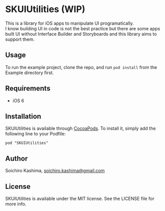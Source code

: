 # SKUIUtilities (WIP)

<!-- [![CI Status](http://img.shields.io/travis/ksoichiro/SKUIUtilities.svg?style=flat)](https://travis-ci.org/ksoichiro/SKUIUtilities)
[![Version](https://img.shields.io/cocoapods/v/SKUIUtilities.svg?style=flat)](http://cocoadocs.org/docsets/SKUIUtilities)
[![License](https://img.shields.io/cocoapods/l/SKUIUtilities.svg?style=flat)](http://cocoadocs.org/docsets/SKUIUtilities)
[![Platform](https://img.shields.io/cocoapods/p/SKUIUtilities.svg?style=flat)](http://cocoadocs.org/docsets/SKUIUtilities) -->

This is a library for iOS apps to manipulate UI programatically.  
I know building UI in code is not the best practice but
there are some apps built UI without Interface Builder and Storyboards
and this library aims to support them.

## Usage

To run the example project, clone the repo, and run `pod install` from the Example directory first.

## Requirements

* iOS 6

## Installation

SKUIUtilities is available through [CocoaPods](http://cocoapods.org). To install
it, simply add the following line to your Podfile:

    pod "SKUIUtilities"

## Author

Soichiro Kashima, soichiro.kashima@gmail.com

## License

SKUIUtilities is available under the MIT license. See the LICENSE file for more info.
